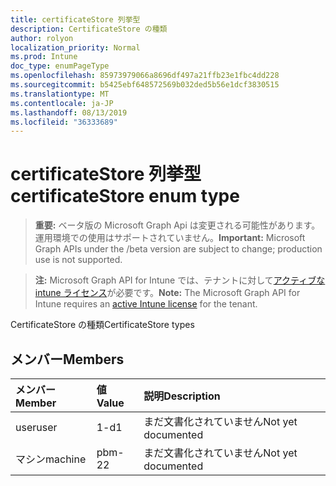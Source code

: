 ```yaml
---
title: certificateStore 列挙型
description: CertificateStore の種類
author: rolyon
localization_priority: Normal
ms.prod: Intune
doc_type: enumPageType
ms.openlocfilehash: 85973979066a8696df497a21ffb23e1fbc4dd228
ms.sourcegitcommit: b5425ebf648572569b032ded5b56e1dcf3830515
ms.translationtype: MT
ms.contentlocale: ja-JP
ms.lasthandoff: 08/13/2019
ms.locfileid: "36333689"
---
```

# <a name="certificatestore-enum-type"></a><span data-ttu-id="7798b-103">certificateStore 列挙型</span><span class="sxs-lookup"><span data-stu-id="7798b-103">certificateStore enum type</span></span>

> <span data-ttu-id="7798b-104">**重要:** ベータ版の Microsoft Graph Api は変更される可能性があります。運用環境での使用はサポートされていません。</span><span class="sxs-lookup"><span data-stu-id="7798b-104">**Important:** Microsoft Graph APIs under the /beta version are subject to change; production use is not supported.</span></span>

> <span data-ttu-id="7798b-105">**注:** Microsoft Graph API for Intune では、テナントに対して[アクティブな intune ライセンス](https://go.microsoft.com/fwlink/?linkid=839381)が必要です。</span><span class="sxs-lookup"><span data-stu-id="7798b-105">**Note:** The Microsoft Graph API for Intune requires an [active Intune license](https://go.microsoft.com/fwlink/?linkid=839381) for the tenant.</span></span>

<span data-ttu-id="7798b-106">CertificateStore の種類</span><span class="sxs-lookup"><span data-stu-id="7798b-106">CertificateStore types</span></span>

## <a name="members"></a><span data-ttu-id="7798b-107">メンバー</span><span class="sxs-lookup"><span data-stu-id="7798b-107">Members</span></span>
|<span data-ttu-id="7798b-108">メンバー</span><span class="sxs-lookup"><span data-stu-id="7798b-108">Member</span></span>|<span data-ttu-id="7798b-109">値</span><span class="sxs-lookup"><span data-stu-id="7798b-109">Value</span></span>|<span data-ttu-id="7798b-110">説明</span><span class="sxs-lookup"><span data-stu-id="7798b-110">Description</span></span>|
|:---|:---|:---|
|<span data-ttu-id="7798b-111">user</span><span class="sxs-lookup"><span data-stu-id="7798b-111">user</span></span>|<span data-ttu-id="7798b-112">1-d</span><span class="sxs-lookup"><span data-stu-id="7798b-112">1</span></span>|<span data-ttu-id="7798b-113">まだ文書化されていません</span><span class="sxs-lookup"><span data-stu-id="7798b-113">Not yet documented</span></span>|
|<span data-ttu-id="7798b-114">マシン</span><span class="sxs-lookup"><span data-stu-id="7798b-114">machine</span></span>|<span data-ttu-id="7798b-115">pbm-2</span><span class="sxs-lookup"><span data-stu-id="7798b-115">2</span></span>|<span data-ttu-id="7798b-116">まだ文書化されていません</span><span class="sxs-lookup"><span data-stu-id="7798b-116">Not yet documented</span></span>|



